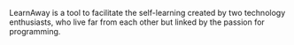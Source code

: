 LearnAway is a tool to facilitate the self-learning created by two technology enthusiasts, who live far from each other but linked by the passion for programming.